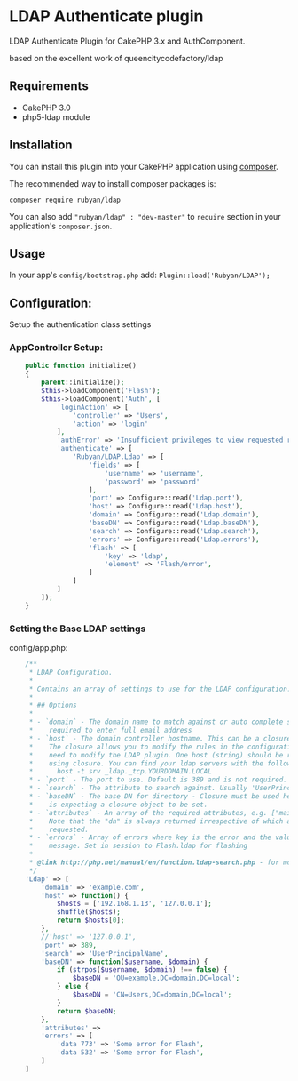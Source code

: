 # LDAP Authenticate plugin
LDAP Authenticate Plugin for CakePHP 3.x and AuthComponent.

based on the excellent work of queencitycodefactory/ldap
## Requirements
* CakePHP 3.0
* php5-ldap module


## Installation

You can install this plugin into your CakePHP application using [composer](http://getcomposer.org).

The recommended way to install composer packages is:

```
composer require rubyan/ldap
```

You can also add `"rubyan/ldap" : "dev-master"` to `require` section in your application's `composer.json`.

## Usage

In your app's `config/bootstrap.php` add: `Plugin::load('Rubyan/LDAP');`

## Configuration:

Setup the authentication class settings

### AppController Setup:

```php
    public function initialize()
    {
        parent::initialize();
        $this->loadComponent('Flash');
        $this->loadComponent('Auth', [
            'loginAction' => [
                'controller' => 'Users',
                'action' => 'login'
            ],
            'authError' => 'Insufficient privileges to view requested resources. Please login to continue!',
            'authenticate' => [
                'Rubyan/LDAP.Ldap' => [
                    'fields' => [
                        'username' => 'username',
                        'password' => 'password'
                    ],
                    'port' => Configure::read('Ldap.port'),
                    'host' => Configure::read('Ldap.host'),
                    'domain' => Configure::read('Ldap.domain'),
                    'baseDN' => Configure::read('Ldap.baseDN'),
                    'search' => Configure::read('Ldap.search'),
                    'errors' => Configure::read('Ldap.errors'),
                    'flash' => [
                        'key' => 'ldap',
                        'element' => 'Flash/error',
                    ]
                ]
            ]
        ]);
    }
```

### Setting the Base LDAP settings

config/app.php:
```php
    /**
     * LDAP Configuration.
     *
     * Contains an array of settings to use for the LDAP configuration.
     *
     * ## Options
     *
     * - `domain` - The domain name to match against or auto complete so user isn't
     *    required to enter full email address
     * - `host` - The domain controller hostname. This can be a closure or a string.
     *    The closure allows you to modify the rules in the configuration without the
     *    need to modify the LDAP plugin. One host (string) should be returned when
     *    using closure. You can find your ldap servers with the following command:
     *      host -t srv _ldap._tcp.YOURDOMAIN.LOCAL
     * - `port` - The port to use. Default is 389 and is not required.
     * - `search` - The attribute to search against. Usually 'UserPrincipalName'
     * - `baseDN` - The base DN for directory - Closure must be used here, the plugin
     *    is expecting a closure object to be set.
     * - `attributes` - An array of the required attributes, e.g. ["mail", "sn", "cn"]. 
     *    Note that the "dn" is always returned irrespective of which attributes types are 
     *    requested.
     * - `errors` - Array of errors where key is the error and the value is the error
     *    message. Set in session to Flash.ldap for flashing
     *
     * @link http://php.net/manual/en/function.ldap-search.php - for more info on ldap search
     */
    'Ldap' => [
        'domain' => 'example.com',
        'host' => function() {
            $hosts = ['192.168.1.13', '127.0.0.1'];
            shuffle($hosts);
            return $hosts[0];
        },
        //'host' => '127.0.0.1',
        'port' => 389,
        'search' => 'UserPrincipalName',
        'baseDN' => function($username, $domain) {
            if (strpos($username, $domain) !== false) {
                $baseDN = 'OU=example,DC=domain,DC=local';
            } else {
                $baseDN = 'CN=Users,DC=domain,DC=local';
            }
            return $baseDN;
        },
        'attributes' => 
        'errors' => [
            'data 773' => 'Some error for Flash',
            'data 532' => 'Some error for Flash',
        ]
    ]
```
